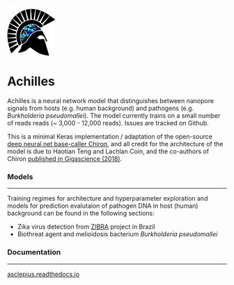 <p align="left"><img src="logo/logo.png" height="115" width="110"></img></p>

# Achilles

Achilles is a neural network model that distinguishes between nanopore signals from hosts (e.g. human background) and pathogens (e.g. *Burkholderia pseudomallei*). The model currently trains on a small number of reads reads (~ 3,000 - 12,000 reads). Issues are tracked on Github.

This is a minimal Keras implementation / adaptation of the open-source [deep neural net base-caller Chiron](https://github.com/haotianteng/Chiron), and all credit for the architecture of the model is due to Haotian Teng and Lachlan Coin, and the co-authors of Chiron [published in Gigascience (2018)](https://academic.oup.com/gigascience/article/7/5/giy037/4966989).

### Models
---

Training regimes for architecture and hyperparameter exploration and models for prediction evalutaion of pathogen DNA  in host (human) background can be found in the following sections:

* Zika virus detection from [ZIBRA](http://www.zibraproject.org/data/) project in Brazil
* Biothreat agent and melioidosis bacterium *Burkholderia pseudomallei* 

### Documentation
---

[asclepius.readthedocs.io](https://asclepius.readthedocs.io)
